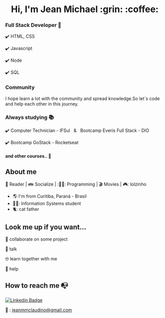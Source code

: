 

<h1 align="center"> Hi, I'm Jean Michael :grin: :coffee: </h1>

### Full Stack Developer :briefcase:

✔️ HTML, CSS

✔️ Javascript

✔️ Node

✔️ SQL

### Community

I hope learn a lot with the community and spread knowledge.So let´s code and help each other in this journey.
### Always studying :books:

✔️ Computer Technician - IFSul &nbsp; & &nbsp; Bootcamp Everis Full Stack - DIO

✔️ Bootcamp GoStack - Rocketseat

#### and other courses.. :rocket:

## About me 

:book: Reader | :family: Socialize | :👨‍💻: Programming | :clapper: Movies | 🎮: lolzinho

- :earth_americas: I'm from Curitiba, Paraná - Brasil
- 👨‍🎓: Information Systems student
- 🐈: cat father 

## Look me up if you want...

👯 collaborate on some project

:speech_balloon: talk

🤓 learn together with me

:punch: help


## How to reach me :mailbox_with_no_mail:

[![Linkedin Badge](https://img.shields.io/badge/-LinkedIn-blue?style=flat-square&logo=Linkedin&logoColor=white&link=https://www.linkedin.com/in/christy-hauschild/)](https://www.linkedin.com/in/jean-michael-790631195/)

:email: : jeanmmclaudino@gmail.com

